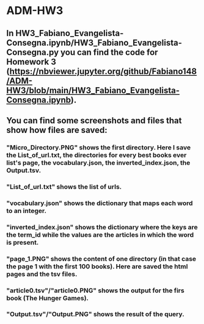 # ADM-HW3
## In HW3_Fabiano_Evangelista-Consegna.ipynb/HW3_Fabiano_Evangelista-Consegna.py you can find the code for Homework 3 (https://nbviewer.jupyter.org/github/Fabiano148/ADM-HW3/blob/main/HW3_Fabiano_Evangelista-Consegna.ipynb).

## You can find some screenshots and files that show how files are saved:
### "Micro_Directory.PNG" shows the first directory. Here I save the List_of_url.txt, the directories for every best books ever list's page, the vocabulary.json, the inverted_index.json, the Output.tsv.

### "List_of_url.txt" shows the list of urls.

### "vocabulary.json" shows the dictionary that maps each word to an integer.

### "inverted_index.json" shows the dictionary where the keys are the term_id while the values are the articles in which the word is present.

### "page_1.PNG" shows the content of one directory (in that case the page 1 with the first 100 books). Here are saved the html pages and the tsv files.

### "article0.tsv"/"article0.PNG" shows the output for the firs book (The Hunger Games).

### "Output.tsv"/"Output.PNG" shows the result of the query.
